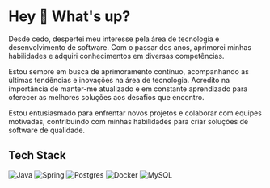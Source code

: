 # Hey 👋 What's up?

Desde cedo, despertei meu interesse pela área de tecnologia e desenvolvimento de software. Com o passar dos anos, aprimorei minhas habilidades e adquiri conhecimentos em diversas competências.

Estou sempre em busca de aprimoramento contínuo, acompanhando as últimas tendências e inovações na área de tecnologia. Acredito na importância de manter-me atualizado e em constante aprendizado para oferecer as melhores soluções aos desafios que encontro.

Estou entusiasmado para enfrentar novos projetos e colaborar com equipes motivadas, contribuindo com minhas habilidades para criar soluções de software de qualidade.

## Tech Stack
![Java](https://img.shields.io/badge/java-%23ED8B00.svg?style=for-the-badge&logo=openjdk&logoColor=white)
![Spring](https://img.shields.io/badge/spring-%236DB33F.svg?style=for-the-badge&logo=spring&logoColor=white)
![Postgres](https://img.shields.io/badge/postgres-%23316192.svg?style=for-the-badge&logo=postgresql&logoColor=white)
![Docker](https://img.shields.io/badge/docker-%230db7ed.svg?style=for-the-badge&logo=docker&logoColor=white)
![MySQL](https://img.shields.io/badge/mysql-4479A1.svg?style=for-the-badge&logo=mysql&logoColor=white)

